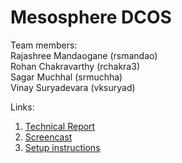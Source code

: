 # Mesosphere DCOS

Team members:<br/>
Rajashree Mandaogane (rsmandao)<br/>
Rohan Chakravarthy (rchakra3)<br/>
Sagar Muchhal (srmuchha)<br/>
Vinay Suryadevara (vksuryad)<br/>


Links:<br/>
1. [Technical Report](https://github.com/vinay92/Mesosphere/blob/master/Report.md)<br/>
2. [Screencast](https://www.youtube.com/watch?v=sx8IkZK3e-U)<br/>
3. [Setup instructions](https://github.com/vinay92/Mesosphere/blob/master/Setup.md)
